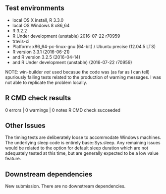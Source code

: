 ## Test environments
* local OS X install, R 3.3.0
* local OS Windows 8 x86_64
 * R 3.2.2
 * R Under development (unstable) 2016-07-22 r70959
* travis-ci
 * Platform: x86_64-pc-linux-gnu (64-bit) / Ubuntu precise (12.04.5 LTS)
 * R version 3.3.1 (2016-06-21)
 * and R version 3.2.5 (2016-04-14)
 * and R Under development (unstable) (2016-07-22 r70959)
 
NOTE: win-builder _not_ used becasue the code was (as far as I can tell) spuriously failing tests related to the production of warning messages.  I was not able to replicate the problem locally.

## R CMD check results
0 errors | 0 warnings | 0 notes
R CMD check succeeded

## Other Issues
The timing tests are deliberately loose to accommodate Windows machines.  The underlying sleep code is entirely base::Sys.sleep.  Any remaining issues would be related to the option for default sleep duration which are not adequately tested at this time, but are generally expected to be a low value feature.

## Downstream dependencies
New submission.  There are no downstream dependencies.

